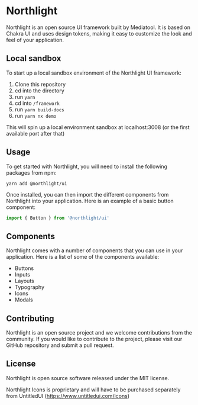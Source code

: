 # Northlight

Northlight is an open source UI framework built by Mediatool. It is based on Chakra UI and uses design tokens, making it easy to customize the look and feel of your application.

## Local sandbox

To start up a local sandbox environment of the Northlight UI framework:

1. Clone this repository
2. cd into the directory
3. run `yarn`
4. cd into `/framework`
5. run `yarn build-docs`
6. run `yarn nx demo`

This will spin up a local environment sandbox at localhost:3008 (or the first available port after that)

## Usage

To get started with Northlight, you will need to install the following packages from npm:

```
yarn add @northlight/ui
```

Once installed, you can then import the different components from Northlight into your application. Here is an example of a basic button component:

```js
import { Button } from '@northlight/ui'
```

## Components

Northlight comes with a number of components that you can use in your application. Here is a list of some of the components available:

* Buttons
* Inputs
* Layouts
* Typography
* Icons
* Modals

## Contributing

Northlight is an open source project and we welcome contributions from the community. If you would like to contribute to the project, please visit our GitHub repository and submit a pull request.

## License

Northlight is open source software released under the MIT license.

Northlight Icons is proprietary and will have to be purchased separately from UntitledUI (https://www.untitledui.com/icons)
